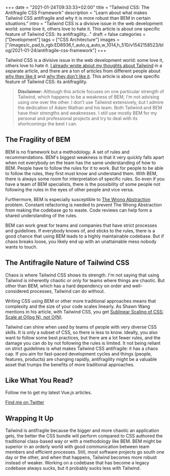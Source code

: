 +++
date = "2021-01-24T09:33:33+02:00"
title = "Tailwind CSS: The Antifragile CSS Framework"
description = "Learn about what makes Tailwind CSS antifragile and why it is more robust than BEM in certain situations."
intro = "Tailwind CSS is a divisive issue in the web development world: some love it, others love to hate it. This article is about one specific feature of Tailwind CSS: its antifragility..."
draft = false
categories = ["Development"]
tags = ["CSS Architecture"]
images = ["/images/c_pad,b_rgb:ED8936,f_auto,q_auto,w_1014,h_510/v1542158523/blog/2021-01-24/antifragile-css-framework"]
+++

Tailwind CSS is a divisive issue in the web development world: some love it, others love to hate it. [I already wrote about my thoughts about Tailwind](/blog/thoughts-about-utility-first-css-frameworks/) in a separate article, and there are a ton of articles from different people about [why they like it](https://dev.to/swyx/why-tailwind-css-2o8f) and [why they don't like it](https://dev.to/jaredcwhite/why-tailwind-isn-t-for-me-5c90). This article is about one specific feature of Tailwind CSS: its antifragility.

> **Disclaimer:** Although this article focuses on one particular strength of Tailwind, which happens to be a weakness of BEM, I'm not advising using one over the other. I don't use Tailwind extensively, but I admire the dedication of Adam Wathan and his team. Both Tailwind and BEM have their strengths and weaknesses. I still use mostly BEM for my personal and professional projects and try to deal with its shortcomings the best I can.

## The Fragility of BEM

BEM is no framework but a methodology. A set of rules and recommendations. BEM's biggest weakness is that it very quickly falls apart when not everybody on the team has the same understanding of how to BEM. People have to follow the rules for it to work. But for people to be able to follow the rules, they first must know and understand them. With BEM, there is always some room for interpretation of specific rules. So even if you have a team of BEM specialists, there is the possibility of some people not following the rules in the eyes of other people and vice versa.

Furthermore, BEM is especially susceptible to [The Wrong Abstraction](https://sandimetz.com/blog/2016/1/20/the-wrong-abstraction) problem. Constant refactoring is needed to prevent The Wrong Abstraction from making the codebase go to waste. Code reviews can help form a shared understanding of the rules.

BEM can work great for teams and companies that have strict processes and guidelines. If everybody knows of, and sticks to the rules, there is a good chance that using BEM leads to a highly maintainable codebase. But if chaos breaks loose, you likely end up with an unattainable mess nobody wants to touch.

## The Antifragile Nature of Tailwind CSS

Chaos is where Tailwind CSS shows its strength. I'm not saying that using Tailwind is inherently chaotic or only for teams where things are chaotic. But other than BEM, which has a hard dependency on order and well-considered processes, Tailwind can do without.

Writing CSS using BEM or other more traditional approaches means that complexity and the size of your code scales linearly. As Shawn Wang mentions in his article, with Tailwind CSS, you get [Sublinear Scaling of CSS: Scale at O(log N), not O(N)](https://dev.to/swyx/why-tailwind-css-2o8f#tldr).

Tailwind can shine when used by teams of people with very diverse CSS skills. It is only a subset of CSS, so there is less to know. Ideally, you also want to follow some best practices, but there are a lot fewer rules, and the damage you can do by not following the rules is limited. It not being reliant on strict guidelines is what makes Tailwind CSS antifragile: it has a chaos cap. If you aim for fast-paced development cycles and things (people, features, products) are changing rapidly, antifragility might be a valuable asset that trumps the benefits of more traditional approaches.

<div class="c-content__broad">
  <div class="c-twitter-teaser">
    <div class="c-twitter-teaser__content">
      <h2 class="c-twitter-teaser__headline">Like What You Read?</h2>
      <p class="c-twitter-teaser__body">
        Follow me to get my latest Vue.js articles.
      </p>
      <a class="c-button c-button--outline c-twitter-teaser__button" rel="nofollow" href="https://twitter.com/maoberlehner" data-event-category="link" data-event-action="click: contact" data-event-label="Twitter (article content)">
        Find me on Twitter
      </a>
    </div>
  </div>
</div>

## Wrapping It Up

Tailwind is antifragile because the bigger and more chaotic an application gets, the better the CSS bundle will perform compared to CSS authored the traditional class-based way or with a methodology like BEM. BEM might be superior in an orderly world with good communication between team members and efficient processes. Still, most software projects go south one day or the other, and when that happens, Tailwind becomes more robust instead of weaker. Working on a codebase that has become a legacy codebase always sucks, but it probably sucks less with Tailwind.
